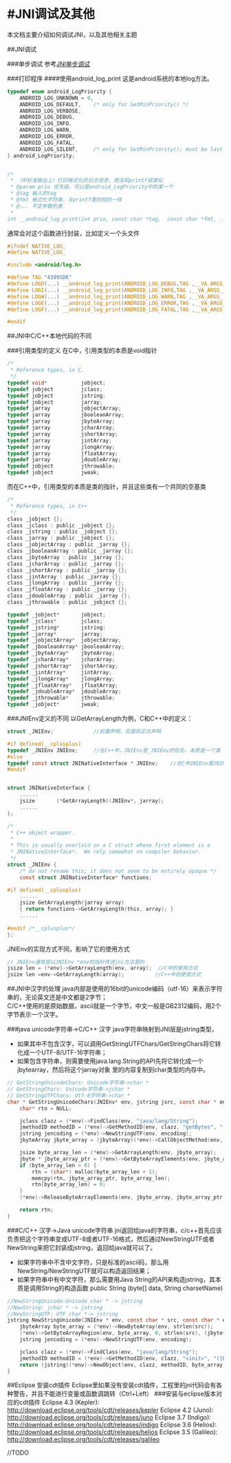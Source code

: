 #JNI调试及其他
======================
本文档主要介绍如何调试JNI，以及其他相关主题

##JNI调试

###单步调试
参考[JNI单步调试](http://blog.linguofeng.com/archive/2013/04/18/eclipse-android-ndk-debug.html)

###打印程序
####使用android_log_print
这是android系统的本地log方法。
```C
typedef enum android_LogPriority {
    ANDROID_LOG_UNKNOWN = 0,
    ANDROID_LOG_DEFAULT,    /* only for SetMinPriority() */
    ANDROID_LOG_VERBOSE,
    ANDROID_LOG_DEBUG,
    ANDROID_LOG_INFO,
    ANDROID_LOG_WARN,
    ANDROID_LOG_ERROR,
    ANDROID_LOG_FATAL,
    ANDROID_LOG_SILENT,     /* only for SetMinPriority(); must be last */
} android_LogPriority;


/*
 * （中标准输出上）打印格式化的日志信息，用法和printf很类似
 * @param prio 优先级，可以是android_LogPriority中的某一个
 * @tag 输入的tag
 * @fmt 格式化字符串，与printf里的规则一样
 * @... 不定参数列表
 *
int __android_log_print(int prio, const char *tag,  const char *fmt, ...);
```
通常会对这个函数进行封装，比如定义一个头文件
```C
#ifndef NATIVE_LOG_
#define NATIVE_LOG_

#include <android/log.h>

#define TAG "4399SDK"
#define LOGD(...) __android_log_print(ANDROID_LOG_DEBUG,TAG ,__VA_ARGS__)
#define LOGI(...) __android_log_print(ANDROID_LOG_INFO,TAG ,__VA_ARGS__)
#define LOGW(...) __android_log_print(ANDROID_LOG_WARN,TAG ,__VA_ARGS__)
#define LOGE(...) __android_log_print(ANDROID_LOG_ERROR,TAG ,__VA_ARGS__)
#define LOGF(...) __android_log_print(ANDROID_LOG_FATAL,TAG ,__VA_ARGS__)

#endif
```

##JNI中C/C++本地代码的不同

###引用类型的定义
在C中，引用类型的本质是void指针
```C
/*
 * Reference types, in C.
 */
typedef void*           jobject;
typedef jobject         jclass;
typedef jobject         jstring;
typedef jobject         jarray;
typedef jarray          jobjectArray;
typedef jarray          jbooleanArray;
typedef jarray          jbyteArray;
typedef jarray          jcharArray;
typedef jarray          jshortArray;
typedef jarray          jintArray;
typedef jarray          jlongArray;
typedef jarray          jfloatArray;
typedef jarray          jdoubleArray;
typedef jobject         jthrowable;
typedef jobject         jweak;

```
而在C++中，引用类型的本质是类的指针，并且这些类有一个共同的空基类
```C
/*
 * Reference types, in C++
 */
class _jobject {};
class _jclass : public _jobject {};
class _jstring : public _jobject {};
class _jarray : public _jobject {};
class _jobjectArray : public _jarray {};
class _jbooleanArray : public _jarray {};
class _jbyteArray : public _jarray {};
class _jcharArray : public _jarray {};
class _jshortArray : public _jarray {};
class _jintArray : public _jarray {};
class _jlongArray : public _jarray {};
class _jfloatArray : public _jarray {};
class _jdoubleArray : public _jarray {};
class _jthrowable : public _jobject {};

typedef _jobject*       jobject;
typedef _jclass*        jclass;
typedef _jstring*       jstring;
typedef _jarray*        jarray;
typedef _jobjectArray*  jobjectArray;
typedef _jbooleanArray* jbooleanArray;
typedef _jbyteArray*    jbyteArray;
typedef _jcharArray*    jcharArray;
typedef _jshortArray*   jshortArray;
typedef _jintArray*     jintArray;
typedef _jlongArray*    jlongArray;
typedef _jfloatArray*   jfloatArray;
typedef _jdoubleArray*  jdoubleArray;
typedef _jthrowable*    jthrowable;
typedef _jobject*       jweak;
```

###JNIEnv定义的不同
以GetArrayLength为例，C和C++中的定义：
```C
struct _JNIEnv;             //前置声明，后面将正式声明

#if defined(__cplusplus)
typedef _JNIEnv JNIEnv;     //在C++中，JNIEnv是_JNIEnv的别名，本质是一个类
#else
typedef const struct JNINativeInterface * JNIEnv;    //在C中JNIEnv是JNINativeInterface结构的指针，本质是一个指针
#endif


struct JNINativeInterface {
    ......
    jsize       (*GetArrayLength)(JNIEnv*, jarray);
    ......
};

/*
 * C++ object wrapper.
 *
 * This is usually overlaid on a C struct whose first element is a
 * JNINativeInterface*.  We rely somewhat on compiler behavior.
 */
struct _JNIEnv {
    /* do not rename this; it does not seem to be entirely opaque */
    const struct JNINativeInterface* functions;

#if defined(__cplusplus)
    ......
    jsize GetArrayLength(jarray array) 
    { return functions->GetArrayLength(this, array); }
    ......
    
#endif /*__cplusplus*/
};
```

JNIEnv的实现方式不同，影响了它的使用方式
```C
// JNIEnv通常是以JNIEnv *env的指针传进jni方法里的
jsize len = (*env)->GetArrayLength(env, array);  //C中的使用方式
jsize len =env->GetArrayLength(array);          //C++中的使用方式
```

##JNI中汉字的处理
java内部是使用的16bit的unicode编码（utf-16）来表示字符串的，无论英文还是中文都是2字节；  
C/C++使用的是原始数据，ascii就是一个字节，中文一般是GB2312编码，用2个字节表示一个汉字。

###java unicode字符串->C/C++ 汉字
java字符串映射到JNI层是jstring类型，
- 如果其中不包含汉字，可以调用GetStringUTFChars/GetStringChars将它转化成一个UTF-8/UTF-16字符串；
- 如果包含字符串，则需要使用java.lang.String的API先将它转化成一个jbytearray，然后将这个jarray对象
里的内容复制到char类型的内存中。

```C
// GetStringUnicodeChars: Unicode字符串->char *
// GetStringChars: Unicode字符串->jchar *
// GetStringUTFChars: Utf-8字符串->char *
char * GetStringUnicodeChars(JNIEnv* env, jstring jsrc, const char * encoding) {
	char* rtn = NULL;

	jclass clazz = (*env)->FindClass(env, "java/lang/String");
	jmethodID methodID = (*env)->GetMethodID(env, clazz, "getBytes", "(Ljava/lang/String;)[B");
	jstring jencoding = (*env)->NewStringUTF(env, encoding);
	jbyteArray jbyte_array = (jbyteArray)(*env)->CallObjectMethod(env, jsrc, methodID, jencoding);

	jsize byte_array_len = (*env)->GetArrayLength(env, jbyte_array);
	jbyte * jbyte_array_ptr = (*env)->GetByteArrayElements(env, jbyte_array, JNI_FALSE);
	if (byte_array_len > 0) {
		rtn = (char*) malloc(byte_array_len + 1);
		memcpy(rtn, jbyte_array_ptr, byte_array_len);
		rtn[byte_array_len] = 0;
	}
	(*env)->ReleaseByteArrayElements(env, jbyte_array, jbyte_array_ptr, 0);

	return rtn;
}
```
###C/C++ 汉字->Java unicode字符串
jni返回给java的字符串，c/c++首先应该负责把这个字符串变成UTF-8或者UTF-16格式，然后通过NewStringUTF或者
NewString来把它封装成jstring，返回给java就可以了。
- 如果字符串中不含中文字符，只是标准的ascii码，那么用NewString/NewStringUTF就可以构造返回结果；
- 如果字符串中有中文字符，那么需要用Java String的API来构造jstring，其本质是调用String的构造函数
public String (byte[] data, String charsetName)
```C
//NewStringUnicode:Unicode char * -> jstring
//NewString: jchar * -> jstring
//NewStringUTF: UTF char *-> jstring
jstring NewStringUnicode(JNIEnv * env, const char * src, const char * encoding) {
	jbyteArray byte_array = (*env)->NewByteArray(env, strlen(src));
	(*env)->SetByteArrayRegion(env, byte_array, 0, strlen(src), (jbyte*) src);
	jstring jencoding = (*env)->NewStringUTF(env, encoding);

	jclass clazz = (*env)->FindClass(env, "java/lang/String");
	jmethodID methodID = (*env)->GetMethodID(env, clazz, "<init>", "([BLjava/lang/String;)V");
	return (jstring)(*env)->NewObject(env, clazz, methodID, byte_array, jencoding);
}
```

##Eclipse 安装cdt插件
Eclipse里如果没有安装cdt插件，工程里的jni代码会有各种警告，并且不能进行变量或函数调跳转（Ctrl+Left）
###安装与eclipse版本对应的cdt插件
Eclipse 4.3 (Kepler): http://download.eclipse.org/tools/cdt/releases/kepler
Eclipse 4.2 (Juno): http://download.eclipse.org/tools/cdt/releases/juno
Eclipse 3.7 (Indigo): http://download.eclipse.org/tools/cdt/releases/indigo
Eclipse 3.6 (Helios): http://download.eclipse.org/tools/cdt/releases/helios
Eclipse 3.5 (Galileo): http://download.eclipse.org/tools/cdt/releases/galileo

//TODO
